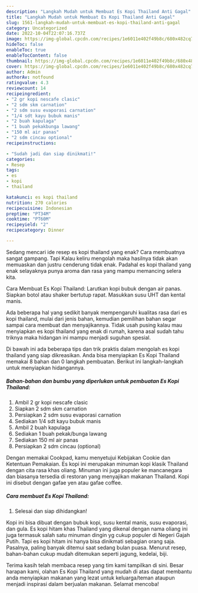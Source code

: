 ```yaml
---
description: "Langkah Mudah untuk Membuat Es Kopi Thailand Anti Gagal"
title: "Langkah Mudah untuk Membuat Es Kopi Thailand Anti Gagal"
slug: 1561-langkah-mudah-untuk-membuat-es-kopi-thailand-anti-gagal
category: Uncategorized
date: 2022-10-04T22:07:16.737Z
image: https://img-global.cpcdn.com/recipes/1e6011e402f49b8c/680x482cq70/es-kopi-thailand-foto-resep-utama.jpg
hideToc: false
enableToc: true
enableTocContent: false
thumbnail: https://img-global.cpcdn.com/recipes/1e6011e402f49b8c/680x482cq70/es-kopi-thailand-foto-resep-utama.jpg
cover: https://img-global.cpcdn.com/recipes/1e6011e402f49b8c/680x482cq70/es-kopi-thailand-foto-resep-utama.jpg
author: Admin
authorAv: notfound
ratingvalue: 4.3
reviewcount: 14
recipeingredient:
- "2 gr kopi nescafe clasic"
- "2 sdm skm carnation"
- "2 sdm susu evaporasi carnation"
- "1/4 sdt kayu bubuk manis"
- "2 buah kapulaga"
- "1 buah pekakbunga lawang"
- "150 ml air panas"
- "2 sdm cincau optional"
recipeinstructions:

- "Sudah jadi dan siap dinikmati!"
categories:
- Resep
tags:
- es
- kopi
- thailand

katakunci: es kopi thailand 
nutrition: 270 calories
recipecuisine: Indonesian
preptime: "PT34M"
cooktime: "PT60M"
recipeyield: "2"
recipecategory: Dinner

---
```



Sedang mencari ide resep es kopi thailand yang enak? Cara membuatnya sangat gampang. Tapi Kalau keliru mengolah maka hasilnya tidak akan memuaskan dan justru cenderung tidak enak. Padahal es kopi thailand yang enak selayaknya punya aroma dan rasa yang mampu memancing selera kita.


Cara Membuat Es Kopi Thailand: Larutkan kopi bubuk dengan air panas. Siapkan botol atau shaker bertutup rapat. Masukkan susu UHT dan kental manis.

Ada beberapa hal yang sedikit banyak mempengaruhi kualitas rasa dari es kopi thailand, mulai dari jenis bahan, kemudian pemilihan bahan segar sampai cara membuat dan menyajikannya. Tidak usah pusing kalau mau menyiapkan es kopi thailand yang enak di rumah, karena asal sudah tahu triknya maka hidangan ini mampu menjadi suguhan spesial.


Di bawah ini ada beberapa tips dan trik praktis dalam mengolah es kopi thailand yang siap dikreasikan. Anda bisa menyiapkan Es Kopi Thailand memakai 8 bahan dan 0 langkah pembuatan. Berikut ini langkah-langkah untuk menyiapkan hidangannya.

<!--inarticleads1-->

##### Bahan-bahan dan bumbu yang diperlukan untuk pembuatan Es Kopi Thailand:

1. Ambil 2 gr kopi nescafe clasic
1. Siapkan 2 sdm skm carnation
1. Persiapkan 2 sdm susu evaporasi carnation
1. Sediakan 1/4 sdt kayu bubuk manis
1. Ambil 2 buah kapulaga
1. Sediakan 1 buah pekak/bunga lawang
1. Sediakan 150 ml air panas
1. Persiapkan 2 sdm cincau (optional)


Dengan memakai Cookpad, kamu menyetujui Kebijakan Cookie dan Ketentuan Pemakaian. Es kopi ini merupakan minuman kopi klasik Thailand dengan cita rasa khas oliang. Minuman ini juga populer ke mancanegara dan biasanya tersedia di restoran yang menyajikan makanan Thailand. Kopi ini disebut dengan gafae yen atau gafae coffee. 

<!--inarticleads2-->

##### Cara membuat Es Kopi Thailand:


1. Selesai dan siap dihidangkan!

Kopi ini bisa dibuat dengan bubuk kopi, susu kental manis, susu evaporasi, dan gula. Es kopi hitam khas Thailand yang dikenal dengan nama oliang ini juga termasuk salah satu minuman dingin yg cukup populer di Negeri Gajah Putih. Tapi es kopi hitam ini hanya bisa dinikmati sebagian orang saja. Pasalnya, paling banyak ditemui saat sedang bulan puasa. Menurut resep, bahan-bahan cukup mudah ditemukan seperti jagung, kedelai, biji. 

Terima kasih telah membaca resep yang tim kami tampilkan di sini. Besar harapan kami, olahan Es Kopi Thailand yang mudah di atas dapat membantu anda menyiapkan makanan yang lezat untuk keluarga/teman ataupun menjadi inspirasi dalam berjualan makanan. Selamat mencoba!

